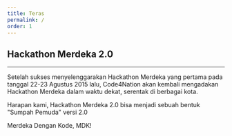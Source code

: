 ```yaml
---
title: Teras
permalink: /
order: 1
---
```


## Hackathon Merdeka 2.0
- - -

Setelah sukses menyelenggarakan Hackathon Merdeka yang pertama pada tanggal 22-23 Agustus 2015 lalu,
Code4Nation akan kembali mengadakan Hackathon Merdeka dalam waktu dekat, serentak di berbagai kota.

Harapan kami, Hackathon Merdeka 2.0 bisa menjadi sebuah bentuk "Sumpah Pemuda" versi 2.0

Merdeka Dengan Kode, MDK!
